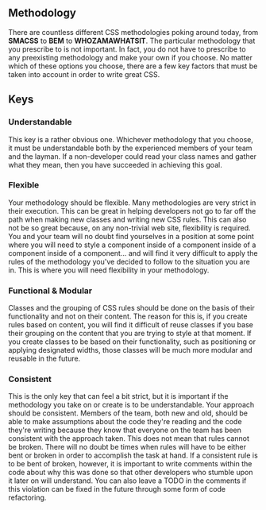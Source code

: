 ## Methodology

There are countless different CSS methodologies poking around today, from
**SMACSS** to **BEM** to **WHOZAMAWHATSIT**. The particular methodology that
you prescribe to is not important. In fact, you do not have to prescribe to any
preexisting methodology and make your own if you choose. No matter which of
these options you choose, there are a few key factors that must be taken into
account in order to write great CSS.

## Keys

### Understandable
This key is a rather obvious one. Whichever methodology that you
choose, it must be understandable both by the experienced members of
your team and the layman. If a non-developer could read your class
names and gather what they mean, then you have succeeded in
achieving this goal.

### Flexible
Your methodology should be flexible. Many methodologies are very
strict in their execution. This can be great in helping developers
not go to far off the path when making new classes and writing new
CSS rules. This can also not be so great because, on any non-trivial
web site, flexibility is required. You and your team will no doubt
find yourselves in a position at some point where you will need to
style a component inside of a component inside of a component inside
of a component... and will find it very difficult to apply the rules
of the methodology you've decided to follow to the situation you are
in. This is where you will need flexibility in your methodology.

### Functional & Modular
Classes and the grouping of CSS rules should be done on the basis
of their functionality and not on their content. The reason for
this is, if you create rules based on content, you will find it
difficult of reuse classes if you base their grouping on the
content that you are trying to style at that moment. If you
create classes to be based on their functionality, such as
positioning or applying designated widths, those classes will be
much more modular and reusable in the future.

### Consistent
This is the only key that can feel a bit strict, but it is
important if the methodology you take on or create is to be
understandable. Your approach should be consistent. Members of
the team, both new and old, should be able to make assumptions
about the code they're reading and the code they're writing
because they know that everyone on the team has been consistent
with the approach taken. This does not mean that rules cannot be
broken. There will no doubt be times when rules will have to be
either bent or broken in order to accomplish the task at hand. If
a consistent rule is to be bent of broken, however, it is important
to write comments within the code about why this was done so that
other developers who stumble upon it later on will understand. You
can also leave a TODO in the comments if this violation can be
fixed in the future through some form of code refactoring.
